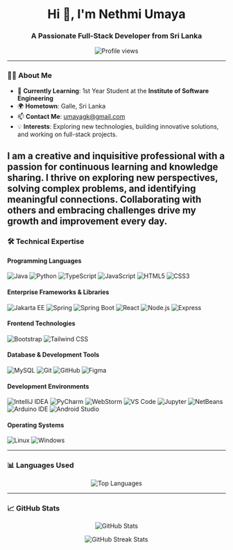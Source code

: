 <h1 align="center">Hi 👋, I'm Nethmi Umaya</h1>
<h3 align="center">A Passionate Full-Stack Developer from Sri Lanka</h3>

<p align="center">
  <img src="https://komarev.com/ghpvc/?username=nethmiumaya&label=Profile%20views&color=0e75b6&style=flat" alt="Profile views" />
</p>

---

### 👩‍💻 About Me
- 🔭 **Currently Learning**: 1st Year Student at the **Institute of Software Engineering**  
- 🌍 **Hometown**: Galle, Sri Lanka  
- 📫 **Contact Me**: umayagk@gmail.com  
- 💡 **Interests**: Exploring new technologies, building innovative solutions, and working on full-stack projects.  

I am a creative and inquisitive professional with a passion for continuous learning and knowledge sharing. I thrive on exploring new perspectives, solving complex problems, and identifying meaningful connections. Collaborating with others and embracing challenges drive my growth and improvement every day.
---
### 🛠️ Technical Expertise

#### Programming Languages
![Java](https://img.shields.io/badge/Java-%23ED8B00.svg?style=for-the-badge&logo=openjdk&logoColor=white) ![Python](https://img.shields.io/badge/Python-3670A0?style=for-the-badge&logo=python&logoColor=ffdd54) ![TypeScript](https://img.shields.io/badge/TypeScript-3178C6?style=for-the-badge&logo=typescript&logoColor=white) ![JavaScript](https://img.shields.io/badge/JavaScript-F7DF1E?style=for-the-badge&logo=javascript&logoColor=black) ![HTML5](https://img.shields.io/badge/HTML5-E34F26?style=for-the-badge&logo=html5&logoColor=white) ![CSS3](https://img.shields.io/badge/CSS3-1572B6?style=for-the-badge&logo=css3&logoColor=white)

#### Enterprise Frameworks & Libraries
![Jakarta EE](https://img.shields.io/badge/Jakarta%20EE-F7931E?style=for-the-badge&logo=jakartaee&logoColor=white) ![Spring](https://img.shields.io/badge/Spring-6DB33F?style=for-the-badge&logo=spring&logoColor=white) ![Spring Boot](https://img.shields.io/badge/Spring%20Boot-6DB33F?style=for-the-badge&logo=springboot&logoColor=white) ![React](https://img.shields.io/badge/React-61DAFB?style=for-the-badge&logo=react&logoColor=black) ![Node.js](https://img.shields.io/badge/Node.js-339933?style=for-the-badge&logo=nodedotjs&logoColor=white) ![Express](https://img.shields.io/badge/Express.js-000000?style=for-the-badge&logo=express&logoColor=white)

#### Frontend Technologies
![Bootstrap](https://img.shields.io/badge/Bootstrap-7952B3?style=for-the-badge&logo=bootstrap&logoColor=white) ![Tailwind CSS](https://img.shields.io/badge/TailwindCSS-06B6D4?style=for-the-badge&logo=tailwindcss&logoColor=white)

#### Database & Development Tools
![MySQL](https://img.shields.io/badge/MySQL-4479A1?style=for-the-badge&logo=mysql&logoColor=white) ![Git](https://img.shields.io/badge/Git-F05032?style=for-the-badge&logo=git&logoColor=white) ![GitHub](https://img.shields.io/badge/GitHub-181717?style=for-the-badge&logo=github&logoColor=white) ![Figma](https://img.shields.io/badge/Figma-F24E1E?style=for-the-badge&logo=figma&logoColor=white)

#### Development Environments
![IntelliJ IDEA](https://img.shields.io/badge/IntelliJ%20IDEA-000000?style=for-the-badge&logo=intellijidea&logoColor=white) ![PyCharm](https://img.shields.io/badge/PyCharm-000000?style=for-the-badge&logo=pycharm&logoColor=white) ![WebStorm](https://img.shields.io/badge/WebStorm-000000?style=for-the-badge&logo=webstorm&logoColor=white) ![VS Code](https://img.shields.io/badge/VS%20Code-007ACC?style=for-the-badge&logo=visualstudiocode&logoColor=white) ![Jupyter](https://img.shields.io/badge/Jupyter-F37626?style=for-the-badge&logo=jupyter&logoColor=white) ![NetBeans](https://img.shields.io/badge/NetBeans-1B6AC6?style=for-the-badge&logo=apache-netbeans-ide&logoColor=white) ![Arduino IDE](https://img.shields.io/badge/Arduino_IDE-00979D?style=for-the-badge&logo=arduino&logoColor=white) ![Android Studio](https://img.shields.io/badge/Android%20Studio-3DDC84?style=for-the-badge&logo=androidstudio&logoColor=white)

#### Operating Systems
![Linux](https://img.shields.io/badge/Linux-FCC624?style=for-the-badge&logo=linux&logoColor=black) ![Windows](https://img.shields.io/badge/Windows-0078D6?style=for-the-badge&logo=windows&logoColor=white)

---

### 📊 Languages Used
<p align="center">
  <img src="https://github-readme-stats.vercel.app/api/top-langs/?username=nethmiumaya&layout=compact&theme=radical" alt="Top Languages" />
</p>

---

### 📈 GitHub Stats
<p align="center">
  <img src="https://github-readme-stats.vercel.app/api?username=nethmiumaya&show_icons=true&locale=en&theme=radical" alt="GitHub Stats" />
</p>
<p align="center">
  <img src="https://github-readme-streak-stats.herokuapp.com/?user=nethmiumaya&theme=radical" alt="GitHub Streak Stats" />
</p>
